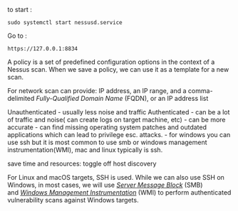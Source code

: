 to start :
```
sudo systemctl start nessusd.service
```
Go to :
```
https://127.0.0.1:8834
```

A policy is a set of predefined configuration options in the context of a Nessus scan. When we save a policy, we can use it as a template for a new scan.

For network scan can provide:
IP address, an IP range, and a comma-delimited _Fully-Qualified Domain Name_ (FQDN), or an IP address list

Unauthenticated - usually less noise and traffic
Authenticated - can be a lot of traffic and noise( can create logs on target machine, etc)
	- can be more accurate 
	- can find missing operating system patches and outdated applications which can lead to privilege esc. attacks.
	- for windows you can use ssh but it is most common to use smb or windows management instrumentation(WMI), mac and linux typically is ssh.

save time and resources: toggle off host discovery

For Linux and macOS targets, SSH is used. While we can also use SSH on Windows, in most cases, we will use [_Server Message Block_](https://en.wikipedia.org/wiki/Server_Message_Block) (SMB) and [_Windows Management Instrumentation_](https://en.wikipedia.org/wiki/Windows_Management_Instrumentation) (WMI) to perform authenticated vulnerability scans against Windows targets.